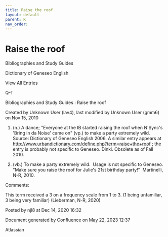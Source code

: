 ```yaml
---
title: Raise the roof
layout: default
parent: R
nav_order:
---
```


# Raise the roof

Bibliographies and Study Guides

Dictionary of Geneseo English

View All Entries

Q-T

Bibliographies and Study Guides : Raise the roof

Created by  Unknown User (lav4), last modified by  Unknown User (gmm6) on Nov 15, 2010

1. (n.) A dance; &quot;Everyone at the IB started raising the roof when N'Sync's 'Bring in da Noise' came on&quot; (vp.) to make a party extremely wild. Source: Dictionary of Geneseo English 2006. A similar entry appears at http://www.urbandictionary.com/define.php?term=raise+the+roof ; the entry is probably not specific to Geneseo. Dinki. Obsolete as of Fall 2010.

2. (vb.) To make a party extremely wild.  Usage is not specific to Geneseo.  &quot;Make sure you raise the roof for Julie's 21st birthday party!&quot;  Martinelli, N-R, 2010.

Comments:

This term received a 3 on a frequency scale from 1 to 3. (1 being unfamiliar, 3 being very familiar) (Lieberman, N-R, 2020) 

Posted by njl8 at Dec 14, 2020 16:32

Document generated by Confluence on May 22, 2023 12:37

Atlassian
